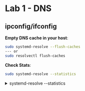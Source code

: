 # Lab 1 - DNS

## ipconfig/ifconfig

**Empty DNS cache in your host**:

```bash
sudo systemd-resolve --flush-caches
--- or
sudo resolvectl flush-caches
```

**Check Stats**:

```bash
sudo systemd-resolve --statistics
```

<details>
<summary>
  systemd-resolve --statistics
</summary>
DNSSEC supported by current servers: no

Transactions             
Current Transactions: 0  
  Total Transactions: 758
                         
Cache                    
  Current Cache Size: 0  
          Cache Hits: 506
        Cache Misses: 287
                         
DNSSEC Verdicts          
              Secure: 0  
            Insecure: 0  
               Bogus: 0  
       Indeterminate: 0 
</details>
